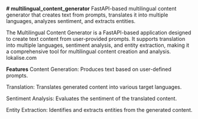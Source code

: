 **# multilingual_content_generator**
FastAPI-based multilingual content generator that creates text from prompts, translates it into multiple languages, analyzes sentiment, and extracts entities.

The Multilingual Content Generator is a FastAPI-based application designed to create text content from user-provided prompts. It supports translation into multiple languages, sentiment analysis, and entity extraction, making it a comprehensive tool for multilingual content creation and analysis.​
lokalise.com

**Features**
Content Generation: Produces text based on user-defined prompts.​

Translation: Translates generated content into various target languages.​

Sentiment Analysis: Evaluates the sentiment of the translated content.​

Entity Extraction: Identifies and extracts entities from the generated content.​
